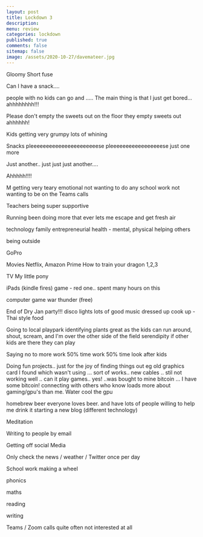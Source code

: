 ```yaml
---
layout: post
title: Lockdown 3 
description: 
menu: review
categories: lockdown
published: true 
comments: false     
sitemap: false
image: /assets/2020-10-27/davemateer.jpg
---
```


<!-- [![alt text](/assets/2020-10-12/db.jpg "Db from Caspar Camille Rubin on Unsplash")](https://unsplash.com/@casparrubin) -->

Gloomy
Short fuse



Can I have a snack….


people with no kids can go and .....
The main thing is that I just get bored...
ahhhhhhhh!!!


Please don't empty the sweets out on the floor
they empty sweets out
ahhhhhh!



Kids getting very grumpy
  lots of whining

Snacks
 pleeeeeeeeeeeeeeeeeeeeeese
  pleeeeeeeeeeeeeeeeese
just one more

Just another.. just just just another....

Ahhhhh!!!!


M getting very teary
  emotional
not wanting to do any school work
not wanting to be on the Teams calls

Teachers being super supportive





Running
  been doing more that ever
  lets me escape and get fresh air

technology
family
entrepreneurial
health - mental, physical
helping others

being outside


GoPro

Movies
  Netflix, Amazon Prime
  How to train your dragon 1,2,3

TV
 My little pony

iPads (kindle fires)
  game - red one.. spent many hours on this

computer game
  war thunder (free)

End of Dry Jan
  party!!!
  disco lights
  lots of good music
  dressed up
  cook up - Thai style food

Going to local playpark
  identifying plants
  great as the kids can run around, shout, scream, and I'm over the other side of the field
 serendipity if other kids are there they can play
  
Saying no to more work
 50% time work
 50% time look after kids

Doing fun projects.. just for the joy of finding things out
  eg old graphics card I found which wasn't using
   ... sort of works.. new cables
    .. stil not working well
    .. can it play games.. yes!
    ..was bought to mine bitcoin
    ... I have some bitcoin!
    connecting with others who know loads more about gaming/gpu's than me. Water cool the gpu

homebrew beer
 everyone loves beer.
 and have lots of people willing to help me drink it
 starting a new blog (different technology)

Meditation

Writing to people
  by email

Getting off social Media

Only check the news / weather / Twitter once per day


School work
 making a wheel

phonics

maths

reading

writing


 
Teams / Zoom calls
  quite often not interested at all
